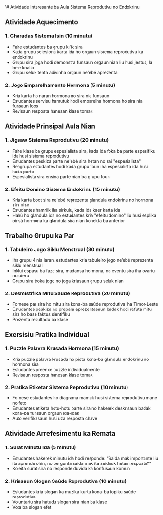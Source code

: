 '# Atividade Interesante ba Aula Sistema Reprodutivu no Endokrinu

## Atividade Aquecimento

### 1. Charadas Sistema Isin (10 minutu)
- Fahe estudantes ba grupu ki'ik sira
- Kada grupu selesiona karta ida ho orgaun sistema reprodutivu ka endokrinu
- Grupu sira joga hodi demonstra funsaun orgaun nian liu husi jestus, la bele koalia
- Grupu seluk tenta adivinha orgaun ne'ebé aprezenta

### 2. Jogo Emparelhamento Hormona (5 minutu)
- Kria karta ho naran hormona no sira nia funsaun
- Estudantes servisu hamutuk hodi emparelha hormona ho sira nia funsaun loos
- Revisaun resposta hanesan klase tomak

## Atividade Prinsipal Aula Nian

### 1. Jigsaw Sistema Reprodutivu (20 minutu)
- Fahe klase ba grupu espesialista sira, kada ida foka ba parte espesifiku ida husi sistema reprodutivu
- Estudantes peskiza parte ne'ebé sira hetan no sai "espesialista"
- Reagrupa estudantes hodi kada grupu foun iha espesialista ida husi kada parte
- Espesialista sira ensina parte nian ba grupu foun

### 2. Efeitu Domino Sistema Endokrinu (15 minutu)
- Kria karta boot sira ne'ebé reprezenta glandula endokrinu no hormona sira nian
- Estudantes hamriik iha sirkulu, kada ida kaer karta ida
- Hahú ho glandula ida no estudantes kria "efeitu domino" liu husi esplika oinsá hormona ka glandula sira nian konekta ba anterior

## Trabalho Grupu ka Par

### 1. Tabuleiro Jogo Siklu Menstrual (30 minutu)
- Iha grupu 4 nia laran, estudantes kria tabuleiro jogo ne’ebé reprezenta siklu menstrual
- Inklui espasu ba faze sira, mudansa hormona, no eventu sira iha ovariu no uteru
- Grupu sira troka jogo no joga kriasaun grupu seluk nian

### 2. Desmistifika Mitu Saude Reprodutiva (20 minutu)
- Fornese par sira ho mitu sira kona-ba saúde reprodutiva iha Timor-Leste
- Estudantes peskiza no prepara aprezentasaun badak hodi refuta mitu sira ho base faktus sientifiku
- Prezenta resultadu ba klase

## Exersisiu Pratika Individual

### 1. Puzzle Palavra Krusada Hormona (15 minutu)
- Kria puzzle palavra krusada ho pista kona-ba glandula endokrinu no hormona sira
- Estudantes preenxe puzzle individualmente
- Revisaun resposta hanesan klase tomak

### 2. Pratika Etiketar Sistema Reprodutivu (10 minutu)
- Fornese estudantes ho diagrama mamuk husi sistema reprodutivu mane no feto
- Estudantes etiketa hotu-hotu parte sira no hakerek deskrisaun badak kona-ba funsaun orgaun ida-idak
- Auto verifikasaun husi uza resposta chave

## Atividade Arrefesimentu ka Remata

### 1. Surat Minutu Ida (5 minutu)
- Estudantes hakerek minutu ida hodi responde: "Saida mak importante liu ita aprende ohin, no pergunta saida mak ita seidauk hetan resposta?"
- Koleita surat sira no responde duvida ka konfusaun komun

### 2. Kriasaun Slogan Saúde Reprodutiva (10 minutu)
- Estudantes kria slogan ka muzika kurtu kona-ba topiku saúde reprodutiva
- Voluntariu sira hatudu slogan sira nian ba klase
- Vota ba slogan efet